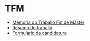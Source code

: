 # TFM

* [Memoria do Traballo Fin de Máster](JoseMorano_Memoria_TFM.pdf)
* [Resumo do traballo](Resumo.pdf)
* [Formulario da candidatura](formulario_candidatura_premio_tfm_2022.pdf)
